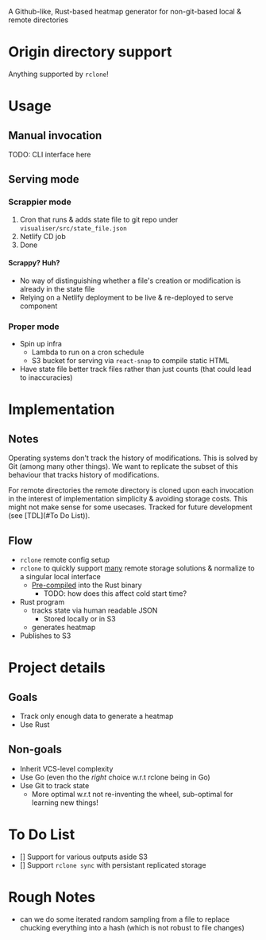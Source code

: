 A Github-like, Rust-based heatmap generator for non-git-based local & remote directories

# Origin directory support
Anything supported by `rclone`!

# Usage
## Manual invocation
TODO: CLI interface here

## Serving mode
### Scrappier mode
1. Cron that runs & adds state file to git repo under `visualiser/src/state_file.json`
2. Netlify CD job
3. Done

#### Scrappy? Huh?
- No way of distinguishing whether a file's creation or modification is already
  in the state file
- Relying on a Netlify deployment to be live & re-deployed to serve component

### Proper mode
- Spin up infra
    - Lambda to run on a cron schedule
    - S3 bucket for serving via `react-snap` to compile static HTML
- Have state file better track files rather than just counts (that could lead to
  inaccuracies)

# Implementation
## Notes
Operating systems don't track the history of modifications. This is solved by
Git (among many other things). We want to replicate the subset of this behaviour
that tracks history of modifications.

For remote directories the remote directory is cloned upon each invocation in the interest of
implementation simplicity & avoiding storage costs. This might not make sense
for some usecases. Tracked for future development (see [TDL](#To Do List)).

## Flow
- `rclone` remote config setup
- `rclone` to quickly support [many](https://rclone.org/overview/) remote
  storage solutions & normalize to a singular local interface
    - [Pre-compiled](https://docs.rs/librclone/latest/librclone/) into the Rust binary
        - TODO: how does this affect cold start time?
- Rust program
    - tracks state via human readable JSON
        - Stored locally or in S3
    - generates heatmap
- Publishes to S3

# Project details
## Goals
- Track only enough data to generate a heatmap
- Use Rust

## Non-goals
- Inherit VCS-level complexity
- Use Go (even tho the _right_ choice w.r.t rclone being in Go)
- Use Git to track state
    - More optimal w.r.t not re-inventing the wheel, sub-optimal for learning
      new things!

# To Do List
- [] Support for various outputs aside S3
- [] Support `rclone sync` with persistant replicated storage

# Rough Notes
- can we do some iterated random sampling from a file to replace chucking
  everything into a hash (which is not robust to file changes)
